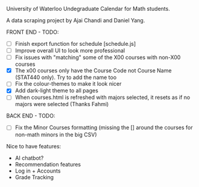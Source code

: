 University of Waterloo Undegraduate Calendar for Math students.

A data scraping project by Ajai Chandi and Daniel Yang.

FRONT END - TODO:
- [ ] Finish export function for schedule [schedule.js]
- [ ] Improve overall UI to look more professional
- [ ] Fix issues with "matching" some of the X00 courses with non-X00 courses
- [X] The x00 courses only have the Course Code not Course Name (STAT440 only). Try to add the name too
- [ ] Fix the colour-themes to make it look nicer
- [X] Add dark-light theme to all pages
- [ ] When courses.html is refreshed with majors selected, it resets as if no majors were selected (Thanks Fahmi)

BACK END - TODO:
- [ ] Fix the Minor Courses formatting (missing the [] around the courses for non-math minors in the big CSV)

Nice to have features:
- AI chatbot?
- Recommendation features
- Log in + Accounts
- Grade Tracking 
